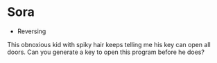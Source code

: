 # Sora
- Reversing

This obnoxious kid with spiky hair keeps telling me his key can open all doors. Can you generate a key to open this program before he does?
